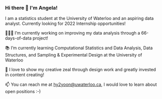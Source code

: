 ### Hi there 👋 I'm Angela!

I am a statistics student at the University of Waterloo and an aspiring data analyst.
Currently looking for 2022 Internship opportunities!

👩🏻‍💻 I’m currently working on improving my data analysis through a 66-days-of-data project!

📚 I’m currently learning Computational Statistics and Data Analysis, Data Structures, and Sampling & Experimental Design at the University of Waterloo

👯 I love to show my creative zeal through design work and greatly invested in content creating!

📫 You can reach me at [hy2yoon@uwaterloo.ca](hy2yoon@uwaterloo.ca), I would love to learn about open positions :-)

